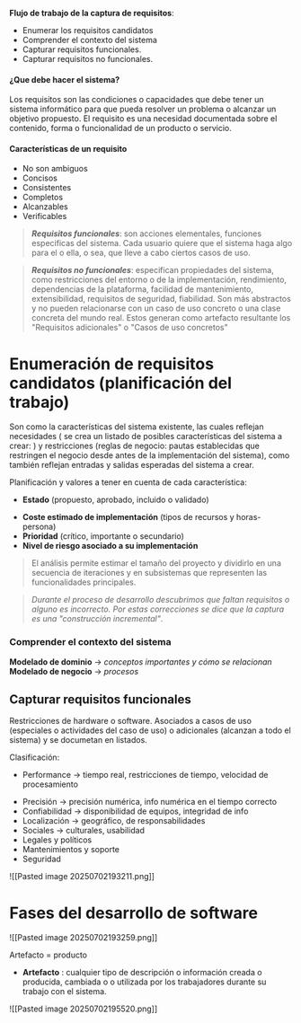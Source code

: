 **Flujo de trabajo de la captura de requisitos**:
* Enumerar los requisitos candidatos
* Comprender el contexto del sistema
* Capturar requisitos funcionales. 
* Capturar requisitos no funcionales. 

#### ¿Que debe hacer el sistema? 

Los requisitos son las condiciones o capacidades que debe tener un sistema informático para que pueda resolver un problema o alcanzar un objetivo propuesto. El requisito es una necesidad documentada sobre el contenido, forma o funcionalidad de un producto o servicio. 

#### Características de un requisito 

* No son ambiguos 
* Concisos
* Consistentes 
* Completos 
* Alcanzables 
* Verificables

 > ***Requisitos funcionales***: son acciones elementales, funciones especificas del sistema. Cada usuario quiere que el sistema haga algo para el o ella, o sea, que lleve a cabo ciertos casos de uso.  
 
 > ***Requisitos no funcionales***: especifican propiedades del sistema, como restricciones del entorno o de la implementación, rendimiento, dependencias de la plataforma, facilidad de mantenimiento, extensibilidad, requisitos de seguridad, fiabilidad. Son más abstractos y no pueden relacionarse con un caso de uso concreto o una clase concreta del mundo real. Estos generan como artefacto resultante los "Requisitos adicionales" o "Casos de uso concretos" 

# Enumeración de requisitos candidatos (planificación del trabajo) 

Son como la características del sistema existente, las cuales reflejan necesidades ( se crea un listado de posibles características del sistema a crear: ) y restricciones (reglas de negocio: pautas establecidas que restringen el negocio desde antes de la implementación del sistema), como también reflejan entradas y salidas esperadas del sistema a crear. 

Planificación y valores a tener en cuenta de cada característica: 
* **Estado** (propuesto, aprobado, incluido o validado)
- **Coste estimado de implementación** (tipos de recursos y horas-persona)
- **Prioridad** (crítico, importante o secundario)
- **Nivel de riesgo asociado a su implementación** 

> El análisis permite estimar el tamaño del proyecto y dividirlo en una secuencia de iteraciones y en subsistemas que representen las funcionalidades principales. 

> *Durante el proceso de desarrollo descubrimos que faltan requisitos o alguno es incorrecto. Por estas correcciones se dice que la captura es una "construcción incremental"*. 

### Comprender el contexto del sistema

**Modelado de dominio** -> *conceptos importantes y cómo se relacionan* 
**Modelado de negocio** -> *procesos* 

## Capturar requisitos funcionales

Restricciones de hardware o software. Asociados a casos de uso (especiales o actividades del caso de uso) o adicionales (alcanzan a todo el sistema) y se documetan en listados. 

Clasificación: 

* Performance → tiempo real, restricciones de tiempo, velocidad de procesamiento
- Precisión → precisión numérica, info numérica en el tiempo correcto
- Confiabilidad → disponibilidad de equipos, integridad de info
- Localización → geográfico, de responsabilidades
- Sociales → culturales, usabilidad
- Legales y políticos
- Mantenimientos y soporte
- Seguridad

![[Pasted image 20250702193211.png]]

# Fases del desarrollo de software

![[Pasted image 20250702193259.png]]

Artefacto = producto 

* **Artefacto** : cualquier tipo de descripción o información creada o producida, cambiada o o utilizada por los trabajadores durante su trabajo con el sistema. 

![[Pasted image 20250702195520.png]]
